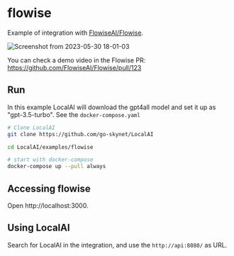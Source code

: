 # flowise

Example of integration with [FlowiseAI/Flowise](https://github.com/FlowiseAI/Flowise).

![Screenshot from 2023-05-30 18-01-03](https://github.com/go-skynet/LocalAI/assets/2420543/02458782-0549-4131-971c-95ee56ec1af8)

You can check a demo video in the Flowise PR: https://github.com/FlowiseAI/Flowise/pull/123

## Run

In this example LocalAI will download the gpt4all model and set it up as "gpt-3.5-turbo". See the `docker-compose.yaml`
```bash
# Clone LocalAI
git clone https://github.com/go-skynet/LocalAI

cd LocalAI/examples/flowise

# start with docker-compose
docker-compose up --pull always

```

## Accessing flowise

Open http://localhost:3000.

## Using LocalAI

Search for LocalAI in the integration, and use the `http://api:8080/` as URL.

